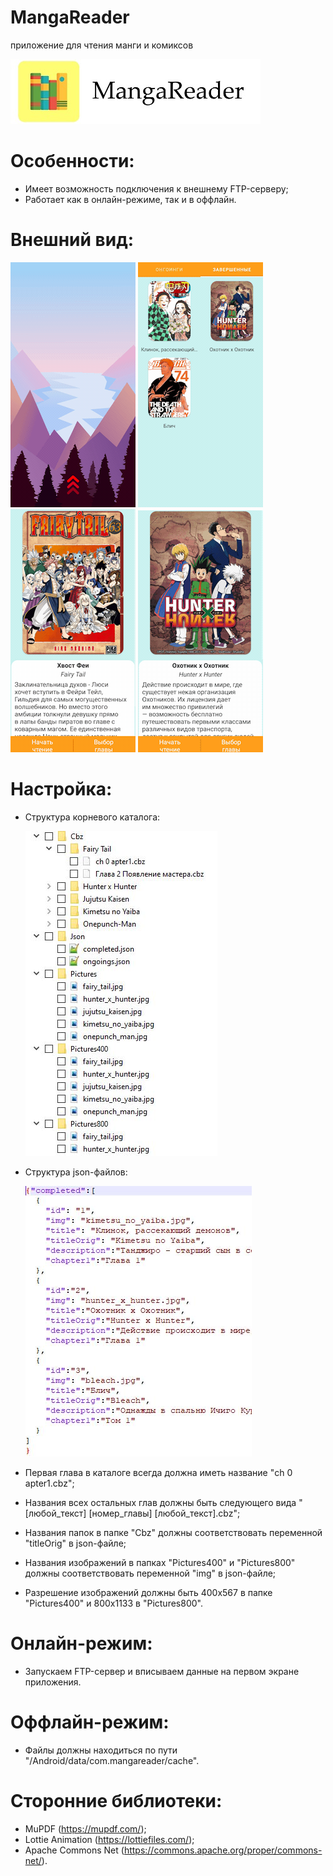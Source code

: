 # MangaReader
приложение для чтения манги и комиксов

![](https://github.com/maximDprogram/MangaReader/blob/master/assets/logo.jpg)

# Особенности:
* Имеет возможность подключения к внешнему FTP-серверу;
* Работает как в онлайн-режиме, так и в оффлайн.

# Внешний вид:
![](https://github.com/maximDprogram/MangaReader/blob/master/assets/main.gif)
![](https://github.com/maximDprogram/MangaReader/blob/master/assets/main2.gif)
![](https://github.com/maximDprogram/MangaReader/blob/master/assets/main1.gif)
![](https://github.com/maximDprogram/MangaReader/blob/master/assets/main3.gif)

# Настройка:
* Структура корневого каталога:

  ![](https://github.com/maximDprogram/MangaReader/blob/master/assets/structure.JPG)

* Структура json-файлов:

  ![](https://github.com/maximDprogram/MangaReader/blob/master/assets/json.JPG)

* Первая глава в каталоге всегда должна иметь название "ch 0 apter1.cbz";
* Названия всех остальных глав должны быть следующего вида "[любой_текст] [номер_главы] [любой_текст].cbz";
* Названия папок в папке "Cbz" должны соответствовать переменной "titleOrig" в json-файле;
* Названия изображений в папках "Pictures400" и "Pictures800" должны соответствовать переменной "img" в json-файле;
* Разрешение изображений должны быть 400х567 в папке "Pictures400" и 800x1133 в "Pictures800".

# Онлайн-режим:
* Запускаем FTP-сервер и вписываем данные на первом экране приложения.

# Оффлайн-режим:
* Файлы должны находиться по пути "/Android/data/com.mangareader/cache".

# Сторонние библиотеки:
* MuPDF (https://mupdf.com/);
* Lottie Animation (https://lottiefiles.com/);
* Apache Commons Net (https://commons.apache.org/proper/commons-net/).